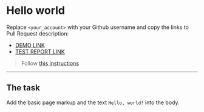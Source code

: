 # Hello world
Replace `<your_account>` with your Github username and copy the links to Pull Request description:
- [DEMO LINK](https://NikitaStambul.github.io/layout_hello-world/)
- [TEST REPORT LINK](https://NikitaStambul.github.io/layout_hello-world/report/html_report/)

> Follow [this instructions](https://mate-academy.github.io/layout_task-guideline/#how-to-solve-the-layout-tasks-on-github)
___

## The task
Add the basic page markup and the text `Hello, world!` into the body.
